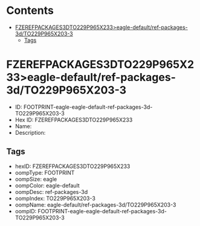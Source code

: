 



Contents
========

* [FZEREFPACKAGES3DTO229P965X233>eagle-default/ref-packages-3d/TO229P965X203-3](#fzerefpackages3dto229p965x233eagle-defaultref-packages-3dto229p965x203-3)
	* [Tags](#tags)

# FZEREFPACKAGES3DTO229P965X233>eagle-default/ref-packages-3d/TO229P965X203-3

- ID: FOOTPRINT-eagle-eagle-default-ref-packages-3d-TO229P965X203-3
- Hex ID: FZEREFPACKAGES3DTO229P965X233
- Name: 
- Description: 

## Tags

- hexID: FZEREFPACKAGES3DTO229P965X233
- oompType: FOOTPRINT
- oompSize: eagle
- oompColor: eagle-default
- oompDesc: ref-packages-3d
- oompIndex: TO229P965X203-3
- oompName: eagle-default/ref-packages-3d/TO229P965X203-3
- oompID: FOOTPRINT-eagle-eagle-default-ref-packages-3d-TO229P965X203-3
